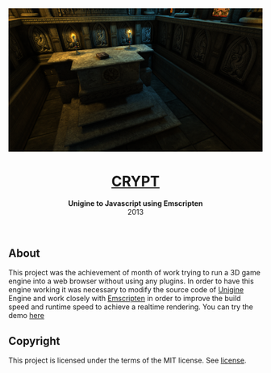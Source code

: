 <div align="center"><img src="assets/screenshots/00.png"></div>
<h1 align="center"><a href="https://anthonyliot.github.io/crypt/">CRYPT</a></h1>
<p align="center">
<strong>Unigine to Javascript using Emscripten</strong>
<br>2013
</p>
<br/>
<h2>About</h2>
This project was the achievement of month of work trying to run a 3D game engine into a web browser without using any plugins. In order to have this engine working it was necessary to modify the source code of <a href="https://unigine.com">Unigine</a> Engine and work closely with <a href="https://emscripten.org">Emscripten</a> in order to improve the build speed and runtime speed to achieve a realtime rendering.
You can try the demo <a href="https://anthonyliot.github.io/crypt/">here</a>

<h2>Copyright</h2>
This project is licensed under the terms of the MIT license. See <a href="LICENSE">license</a>.